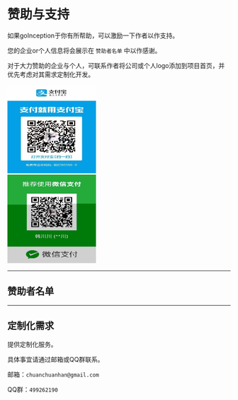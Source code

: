 # 赞助与支持

如果goInception于你有所帮助，可以激励一下作者以作支持。

您的企业or个人信息将会展示在 `赞助者名单` 中以作感谢。

对于大力赞助的企业与个人，可联系作者将公司或个人logo添加到项目首页，并优先考虑对其需求定制化开发。

<!-- ![支付宝](./images/pay.jpeg)

![微信](./images/wechat.jpeg) -->

<!-- <div>
<img src="https://hanchuanchuan.github.io/goInception/images/pay.jpeg" width="200" height="200" alt="支付宝"/>
<div style="display: inline-block;width: 100px"></div>
<img src="https://hanchuanchuan.github.io/goInception/images/wechat.jpeg" width = "200" height = "200" alt="微信"/>
</div> -->

<div>
<img src="./images/pay.jpeg" width="200" height="200" alt="支付宝">
<div style="display: inline-block;width: 100px"></div>
<img src="./images/wechat.jpeg" width="200" height="200" alt="微信">
</div>



------

## 赞助者名单


------

## 定制化需求

提供定制化服务。

具体事宜请通过邮箱或QQ群联系。

邮箱：`chuanchuanhan@gmail.com`

QQ群：`499262190`
